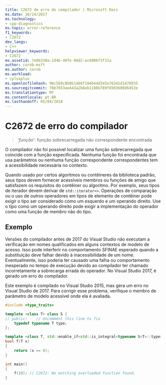 ```yaml
---
title: C2672 de erro do compilador | Microsoft Docs
ms.date: 10/24/2017
ms.technology:
- cpp-diagnostics
ms.topic: error-reference
f1_keywords:
- C2672
dev_langs:
- C++
helpviewer_keywords:
- C2672
ms.assetid: 7e86338a-2d4b-40fe-9dd2-ac6886f3f31a
author: corob-msft
ms.author: corob
ms.workload:
- cplusplus
ms.openlocfilehash: 98c569c8b9b1466f184b44d345e76341d1476935
ms.sourcegitcommit: 76b7653ae443a2b8eb1186b789f8503609d6453e
ms.translationtype: MT
ms.contentlocale: pt-BR
ms.lasthandoff: 05/04/2018
---
```

# <a name="compiler-error-c2672"></a>C2672 de erro do compilador

> '*função*': função sobrecarregada não correspondente encontrada

O compilador não foi possível localizar uma função sobrecarregada que coincide com a função especificada. Nenhuma função foi encontrada que usa parâmetros ou nenhuma função correspondente correspondentes tem a acessibilidade necessária no contexto.

Quando usado por certos algoritmos ou contêineres da biblioteca padrão, seus tipos devem fornecer acessíveis membros ou funções de amigo que satisfazem os requisitos do contêiner ou algoritmo. Por exemplo, seus tipos de iterador devem derivar de `std::iterator<>`. Operações de comparação ou o uso de outros operadores em tipos de elemento de contêiner pode exigir o tipo ser considerado como um esquerdo e um operando direito. Use o tipo como um operando direito pode exigir a implementação do operador como uma função de membro não do tipo.

## <a name="example"></a>Exemplo

Versões do compilador antes de 2017 do Visual Studio não executam a verificação em nomes qualificados em alguns contextos de modelo de acesso. Isso pode interferir no comportamento SFINAE esperado quando a substituição deve falhar devido à inacessibilidade de um nome. Eventualmente, isso poderia ter causado uma falha ou comportamento inesperado no tempo de execução devido ao compilador ter chamado incorretamente a sobrecarga errada do operador. No Visual Studio 2017, é gerado um erro do compilador.

Este exemplo é compilado no Visual Studio 2015, mas gera um erro no Visual Studio de 2017. Para corrigir esse problema, verifique o membro de parâmetro de modelo acessível onde ela é avaliada.

```cpp
#include <type_traits>

template <class T> class S {
// public:    // Uncomment this line to fix
    typedef typename T type;
};

template <class T, std::enable_if<std::is_integral<typename S<T>::type>::value, T> * = 0>
bool f(T x)
{
    return (x == 0);
}

int main()
{
    f(10); // C2672: No matching overloaded function found.
}
```